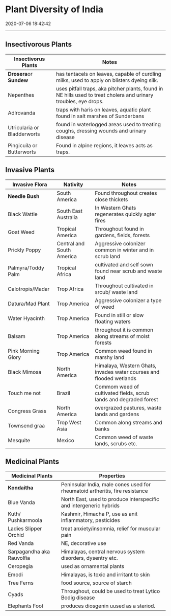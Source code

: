 # Plant Diversity of India

2020-07-06 18:42:42


---
## Insectivorous Plants

| **Insectivorus Plants**    | **Notes**                                                                                                        |
|-----------------------------|------------------------------------------------------------------------------------------------------------------|
| **Drosera**or **Sundew**   | has tentacels on leaves, capable of curdling milks, used to apply on blisters dyeing silk.                       |
| Nepenthes                   | uses pitfall traps, aka pitcher plants, found in NE hills used to treat cholera and urinary troubles, eye drops. |
| Adlrovanda                  | traps with haris on leaves, aquatic plant found in salt marshes of Sunderbans                                    |
| Utricularia or Bladderworts | found in waterlogged areas used to treating coughs, dressing wounds and urinary disease                         |
| Pingicuila or Butterworts   | Found in alpine regions, it leaves acts as traps.                                                                |

## Invasive Plants

| **Invasive Flora** | **Nativity**              | **Notes**                                                           |
|--------------------|---------------------------|---------------------------------------------------------------------|
| **Needle Bush**    | South America             | Found throughout creates close thickets                             |
| Black Wattle       | South East Australia      | In Western Ghats regenerates quickly agter fires                    |
| Goat Weed          | Tropical America          | Throughout found in gardens, fields, forests                        |
| Prickly Poppy      | Central and South America | Aggressive colonizer common in winter and in scrub land             |
| Palmyra/Toddy Palm | Tropical Africa           | cultivated and self sown found near scrub and waste land            |
| Calotropis/Madar   | Trop Africa               | Throughout cultivated in srcub/ waste land                          |
| Datura/Mad Plant   | Trop America              | Aggressive colonizer a type of weed                                 |
| Water Hyacinth     | Trop America              | Found in still or slow floating waters                              |
| Balsam             | Trop America              | throughout it is common along streams of moist forests              |
| Pink Morning Glory | Trop America              | Common weed found in marshy land                                    |
| Black Mimosa       | North America             | Himalaya, Western Ghats, invades water courses and flooded wetlands |
| Touch me not       | Brazil                    | Commom weed of cultivated fields, scrub lands and degraded forest   |
| Congress Grass     | North America             | overgrazed pastures, waste lands and gardens                        |
| Townsend graa      | Trop West Asia            | Common along streams and banks                                      |
| Mesquite           | Mexico                    | Common weed of waste lands, scrubs etc.                             |

## Medicinal Plants

| **Medicinal Plants**      | **Properties**                                                               |
|---------------------------|------------------------------------------------------------------------------|
| **Kondaitha**             | Peninsular India, male cones used for rheumatoid artheritis, fire resistance |
| Blue Vanda                | North East, used to produce interspecific and intergeneric hybrids           |
| Kuth/ Pushkarmoola        | Kashmir, Himacha P, use as anit inflammatory, pesticides                     |
| Ladies Slipper Orchid     | treat anxiety/insomnia, relief for muscular pain                             |
| Red Vanda                 | NE, decorative use                                                           |
| Sarpagandha aka Rauvolfia | Himalayas, central nervous system disorders, dysentry etc.                   |
| Ceropegia                 | used as ornamental plants                                                    |
| Emodi                     | Himalayas, is toxic and irritant to skin                                     |
| Tree Ferns                | food source, source of starch                                                |
| Cyads                     | Throughout, could be used to treat Lytico Bodig disease                      |
| Elephants Foot            | produces diosgenin uused as a steriod.                                       |
